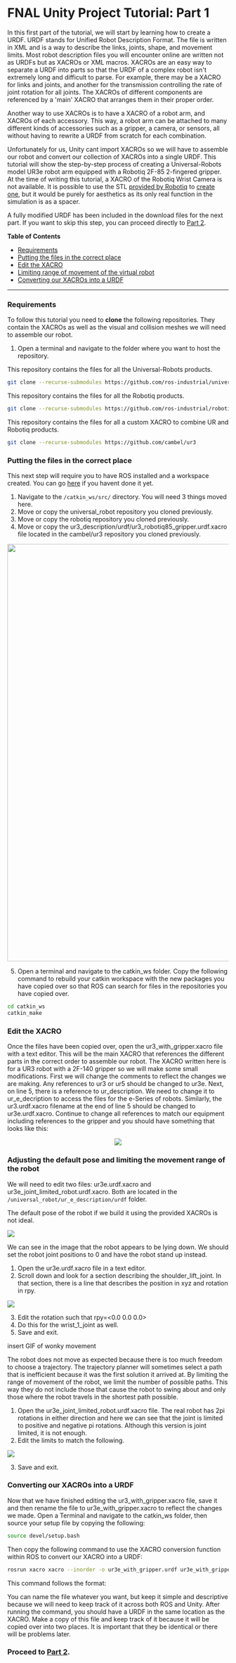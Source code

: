 # FNAL Unity Project Tutorial: Part 1

In this first part of the tutorial, we will start by learning how to create a URDF. URDF stands for Unified Robot Description Format. The file is written in XML and is a way to describe the links, joints, shape, and movement limits.  Most robot description files you will encounter online are written not as URDFs but as XACROs or XML macros. XACROs are an easy way to separate a URDF into parts so that the URDF of a complex robot isn't extremely long and difficult to parse.  For example, there may be a XACRO for links and joints, and another for the transmission controlling the rate of joint rotation for all joints. The XACROs of different components are referenced by a 'main' XACRO that arranges them in their proper order.

Another way to use XACROs is to have a XACRO of a robot arm, and XACROs of each accessory. This way, a robot arm can be attached to many different kinds of accessories such as a gripper, a camera, or sensors, all without having to rewrite a URDF from scratch for each combination.

Unfortunately for us, Unity cant import XACROs so we will have to assemble our robot and convert our collection of XACROs into a single URDF. This tutorial will show the step-by-step process of creating a Universal-Robots model UR3e robot arm equipped with a Robotiq 2F-85 2-fingered gripper. At the time of writing this tutorial, a XACRO of the Robotiq Wrist Camera is not available.  It is possible to use the STL [provided by Robotiq](https://assets.robotiq.com/website-assets/support_documents/document/WRIST_CAMERA_20171116.STEP) to [create one](http://wiki.ros.org/sw_urdf_exporter), but it would be purely for aesthetics as its only real function in the simulation is as a spacer.

A fully modified URDF has been included in the download files for the next part. If you want to skip this step, you can proceed directly to [Part 2](2_set_up_the_scene.md).

**Table of Contents**
  - [Requirements](#reqs)
  - [Putting the files in the correct place](#step-1)
  - [Edit the XACRO](#step-2)
  - [Limiting range of movement of the virtual robot](#step-3)
  - [Converting our XACROs into a URDF](#step-4)


---

### <a name="reqs">Requirements</a>

To follow this tutorial you need to **clone** the following repositories. They contain the XACROs as well as the visual and collision meshes we will need to assemble our robot.

1. Open a terminal and navigate to the folder where you want to host the repository.

This repository contains the files for all the Universal-Robots products.
```bash
git clone --recurse-submodules https://github.com/ros-industrial/universal_robot
```
This repository contains the files for all the Robotiq products.
```bash
git clone --recurse-submodules https://github.com/ros-industrial/robotiq
```
This repository contains the files for all a custom XACRO to combine UR and Robotiq products.
```bash
git clone --recurse-submodules https://github.com/cambel/ur3
```




### <a name="step-1">Putting the files in the correct place</a>
This next step will require you to have ROS installed and a workspace created.  You can go [here](http://wiki.ros.org/ROS/Tutorials/InstallingandConfiguringROSEnvironment) if you havent done it yet.

1. Navigate to the `/catkin_ws/src/` directory. You will need 3 things moved here.
2. Move or copy the universal_robot repository you cloned previously.
3. Move or copy the robotiq repository you cloned previously.
4. Move or copy the ur3_description/urdf/ur3_robotiq85_gripper.urdf.xacro file located in the cambel/ur3 repository you cloned previously.

<p align="center">
<img src="linux_screencap.png" align="center" width=950/>
</p>

5. Open a terminal and navigate to the catkin_ws folder. Copy the following command to rebuild your catkin workspace with the new packages you have copied over so that ROS can search for files in the repositories you have copied over.

```bash
cd catkin_ws
catkin_make
```



### <a name="step-2">Edit the XACRO</a>

Once the files have been copied over, open the ur3_with_gripper.xacro file with a text editor. This will be the main XACRO that references the different parts in the correct order to assemble our robot. The XACRO written here is for a UR3 robot with a 2F-140 gripper so we will make some small modifications. First we will change the comments to reflect the changes we are making. Any references to ur3 or ur5 should be changed to ur3e. Next, on line 5, there is a reference to ur_description. We need to change it to ur_e_decription to access the files for the e-Series of robots. Similarly, the ur3.urdf.xacro filename at the end of line 5 should be changed to ur3e.urdf.xacro. Continue to change all references to match our equipment including references to the gripper and you should have something that looks like this:

<p align="center">
<img src="xacro_screencap.png"/>
</p>

### <a name="step-3">Adjusting the default pose and limiting the movement range of the robot</a>

We will need to edit two files: ur3e.urdf.xacro and ur3e_joint_limited_robot.urdf.xacro. Both are located in the `/universal_robot/ur_e_description/urdf` folder.

The default pose of the robot if we build it using the provided XACROs is not ideal.

<img src="Images/laying_down.png"/>

We can see in the image that the robot appears to be lying down. We should set the robot joint positions to 0 and have the robot stand up instead.  

1. Open the ur3e.urdf.xacro file in a text editor.
2. Scroll down and look for a section describing the shoulder_lift_joint. In that section, there is a line that describes the position in xyz and rotation in rpy.

<img src="Images/edit_pose.png"/>

3. Edit the rotation such that rpy=<0.0 0.0 0.0>
4. Do this for the wrist_1_joint as well.
5. Save and exit.

insert GIF of wonky movement

The robot does not move as expected because there is too much freedom to choose a trajectory.  The trajectory planner will sometimes select a path that is inefficient because it was the first solution it arrived at. By limiting the range of movement of the robot, we limit the number of possible paths. This way they do not include those that cause the robot to swing about and only those where the robot travels in the shortest path possible.

1. Open the ur3e_joint_limited_robot.urdf.xacro file. The real robot has 2pi rotations in either direction and here we can see that the joint is limited to positive and negative pi rotations.  Although this version is joint limited, it is not enough.
2. Edit the limits to match the following.

<img src="Images/joint_limit.png"/>

3. Save and exit.

### <a name="step-4">Converting our XACROs into a URDF</a>

Now that we have finished editing the ur3_with_gripper.xacro file, save it and then rename the file to ur3e_with_gripper.xacro to reflect the changes we made. Open a Terminal and navigate to the catkin_ws folder, then source your setup file by copying the following:

```bash
source devel/setup.bash
```
Then copy the following command to use the XACRO conversion function within ROS to convert our XACRO into a URDF:

```bash
rosrun xacro xacro --inorder -o ur3e_with_gripper.urdf ur3e_with_gripper.xacro
```

This command follows the format: <!--rosrun xacro xacro --inorder -o [filename of new URDF] [filename of xacro]-->

You can name the file whatever you want, but keep it simple and descriptive because we will need to keep track of it across both ROS and Unity. After running the command, you should have a URDF in the same location as the XACRO. Make a copy of this file and keep track of it because it will be copied over into two places. It is important that they be identical or there will be problems later.




 

### Proceed to [Part 2](2_set_up_the_scene.md).
